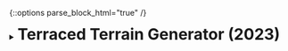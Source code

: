 {::options parse_block_html="true" /}
<details>
  <summary><h1 style="display:inline">Terraced Terrain Generator (2023)</h1></summary>

![](assets/images/portfolio/ttg.png)

[Terraced Terrain Generator (TTG)](http://ttg.matheusamazonas.net) is a free Unity tool for the procedural generation of terraced terrain meshes like the ones in the picture above. Its first version (1.0.0) was released in April 2023, and its latest version is [2.0.2](https://github.com/lazysquirrellabs/TTG/releases/tag/2.0.2).

TTG's development process was documented in the following blog posts:
- [Developing a Terraced Terrain Generator](https://blog.lslabs.dev/posts/ttg).
- [Terraced Terrain Generator performance improvements](https://blog.lslabs.dev/posts/ttg_performance).
- [Adding custom terrace heights to Terraced Terrain Generator](https://blog.lslabs.dev/posts/ttg_custom_heights).
- [Adding more detail to Terraced Terrain Generator using Perlin noise octaves](https://blog.lslabs.dev/posts/ttg_octaves).

Terraced Terrain Generator is distributed under the terms of the MIT [license](https://github.com/lazysquirrellabs/TTG/blob/master/LICENSE).

Role: Game Developer, Project Manager  
Team size: 1  
Platform: Unity tool  
Engine/Language: Unity/C#  
Package: [TTG on OpenUPM](https://openupm.com/packages/com.lazysquirrellabs.terracedterraingenerator/)  
Project management: [TTG on Trello](https://trello.com/b/cFRtgqal/terracted-terrain-generator)  
Source code: [TTG on GitHub](https://github.com/lazysquirrellabs/TTG)  
</details>